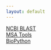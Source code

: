 ```yaml
---
layout: default
---
```

[NCBI BLAST](https://blast.ncbi.nlm.nih.gov/Blast.cgi)
<br />
[MSA Tools](https://www.ebi.ac.uk/Tools/msa/)
<br />
[BioPython](https://biopython.readthedocs.io/en/latest/Tutorial/chapter_align.html#alignment-tools)
<br />
